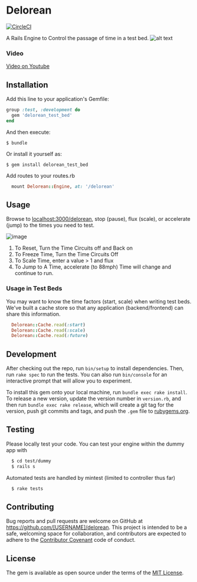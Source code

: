 # Delorean
[![CircleCI](https://circleci.com/gh/GetTerminus/delorean-rails.svg?style=svg)](https://circleci.com/gh/GetTerminus/delorean-rails)

A Rails Engine to Control the passage of time in a test bed.
![alt text](http://i.giphy.com/UTKINn9rjA2mQ.gif "Delorean")

### Video
[Video on Youtube](https://www.youtube.com/watch?v=dVaVgU3QQ5s)
## Installation

Add this line to your application's Gemfile:

```ruby
group :test, :development do
  gem 'delorean_test_bed'
end
```

And then execute:

    $ bundle

Or install it yourself as:

    $ gem install delorean_test_bed

Add routes to your routes.rb

```ruby
  mount Delorean::Engine, at: '/delorean'
```

## Usage

Browse to [localhost:3000/delorean](http://localhost:3000/delorean), stop (pause),
flux (scale), or accelerate (jump) to the times you need to test.

![image](https://cloud.githubusercontent.com/assets/571594/23485262/b64ada12-fea8-11e6-96d7-56c5fb25197f.png)

1. To Reset, Turn the Time Circuits off and Back on
2. To Freeze Time, Turn the Time Circuits Off
3. To Scale Time, enter a value > 1 and flux
4. To Jump to A Time, accelerate (to 88mph) Time will change and continue to run.


### Usage in Test Beds

You may want to know the time factors (start, scale) when writing test beds.
We've built a cache store so that any application (backend/frontend) can share
this information.

```ruby
  Delorean::Cache.read(:start)
  Delorean::Cache.read(:scale)
  Delorean::Cache.read(:future)
```
## Development

After checking out the repo, run `bin/setup` to install dependencies. Then, run `rake spec` to run the tests. You can also run `bin/console` for an interactive prompt that will allow you to experiment.

To install this gem onto your local machine, run `bundle exec rake install`. To release a new version, update the version number in `version.rb`, and then run `bundle exec rake release`, which will create a git tag for the version, push git commits and tags, and push the `.gem` file to [rubygems.org](https://rubygems.org).

## Testing

Please locally test your code. You can test your engine within the dummy app with
```bash
  $ cd test/dummy
  $ rails s
```

Automated tests are handled by mintest (limited to controller thus far)
```bash
  $ rake tests
```

## Contributing

Bug reports and pull requests are welcome on GitHub at https://github.com/[USERNAME]/delorean. This project is intended to be a safe, welcoming space for collaboration, and contributors are expected to adhere to the [Contributor Covenant](http://contributor-covenant.org) code of conduct.


## License

The gem is available as open source under the terms of the [MIT License](http://opensource.org/licenses/MIT).
